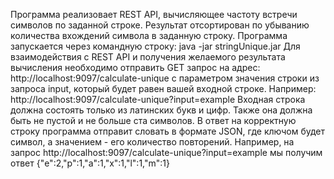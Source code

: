 Программа реализовает REST API, вычисляющее частоту встречи символов по заданной строке. Результат отсортирован по убыванию количества вхождений 
символа в заданную строку.
Программа запускается через командную строку: java -jar stringUnique.jar
Для взаимодействия с REST API и получения желаемого результата вычисления необходимо отправить GET запрос на адрес:
http://localhost:9097/calculate-unique с параметром значения строки из запроса input, который будет равен вашей входной строке. Например:
http://localhost:9097/calculate-unique?input=example 
Входная строка должна состоять только из латинских букв и цифр. Также она должна быть не пустой и не больше ста символов. 
В ответ на корректную строку программа отправит словать в формате JSON, где ключом будет символ, а значением - его количество повторений. 
Например, на запрос http://localhost:9097/calculate-unique?input=example мы получим ответ {"e":2,"p":1,"a":1,"x":1,"l":1,"m":1}